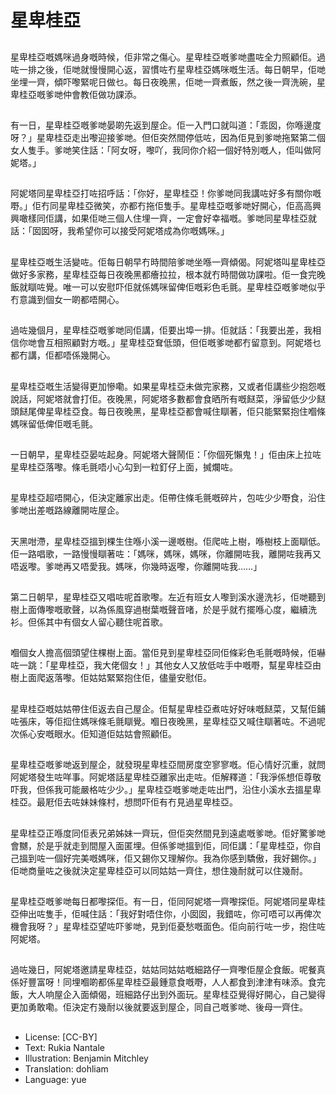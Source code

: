 # 星卑桂亞

##
星卑桂亞嘅媽咪過身嘅時候，佢非常之傷心。星卑桂亞嘅爹哋盡咗全力照顧佢。過咗一排之後，佢哋就慢慢開心返，習慣咗冇星卑桂亞媽咪嘅生活。每日朝早，佢哋坐埋一齊，傾吓嚟緊呢日做乜。每日夜晚黑，佢哋一齊煮飯，然之後一齊洗碗，星卑桂亞嘅爹哋仲會教佢做功課添。

##
有一日，星卑桂亞嘅爹哋晏啲先返到屋企。佢一入門口就叫道：「乖囡，你喺邊度呀？」星卑桂亞走出嚟迎接爹哋。但佢突然間停低咗，因為佢見到爹哋拖緊第二個女人隻手。爹哋笑住話：「阿女呀，嚟吖，我同你介紹一個好特別嘅人，佢叫做阿妮塔。」

##
阿妮塔同星卑桂亞打咗招呼話：「你好，星卑桂亞！你爹哋同我講咗好多有關你嘅嘢。」佢冇同星卑桂亞微笑，亦都冇拖佢隻手。星卑桂亞嘅爹哋好開心，佢高高興興噉樣同佢講，如果佢哋三個人住埋一齊，一定會好幸福嘅。爹哋同星卑桂亞就話：「囡囡呀，我希望你可以接受阿妮塔成為你嘅媽咪。」

##
星卑桂亞嘅生活變咗。佢每日朝早冇時間陪爹哋坐喺一齊傾偈。阿妮塔叫星卑桂亞做好多家務，星卑桂亞每日夜晚黑都癐拉拉，根本就冇時間做功課啦。佢一食完晚飯就瞓咗覺。唯一可以安慰吓佢就係媽咪留俾佢嘅彩色毛氈。星卑桂亞嘅爹哋似乎冇意識到個女一啲都唔開心。

##
過咗幾個月，星卑桂亞嘅爹哋同佢講，佢要出埠一排。佢就話：「我要出差，我相信你哋會互相照顧對方嘅。」星卑桂亞耷低頭，但佢嘅爹哋都冇留意到。阿妮塔乜都冇講，佢都唔係幾開心。

##
星卑桂亞嘅生活變得更加慘嘞。如果星卑桂亞未做完家務，又或者佢講些少抱怨嘅說話，阿妮塔就會打佢。夜晚黑，阿妮塔多數都會食晒所有嘅餸菜，淨留低少少餸頭餸尾俾星卑桂亞食。每日夜晚黑，星卑桂亞都會喊住瞓著，佢只能緊緊抱住嗰條媽咪留低俾佢嘅毛氈。

##
一日朝早，星卑桂亞晏咗起身。阿妮塔大聲鬧佢：「你個死懶鬼！」佢由床上拉咗星卑桂亞落嚟。條毛氈唔小心勾到一粒釘仔上面，搣爛咗。

##
星卑桂亞超唔開心，佢決定離家出走。佢帶住條毛氈嘅碎片，包咗少少嘢食，沿住爹哋出差嘅路線離開咗屋企。

##
天黑咁滯，星卑桂亞搵到棵生住喺小溪一邊嘅樹。佢爬咗上樹，喺樹枝上面瞓低。佢一路唱歌，一路慢慢瞓著咗：「媽咪，媽咪，媽咪，你離開咗我，離開咗我再又唔返嚟。爹哋再又唔愛我。媽咪，你幾時返嚟，你離開咗我……」

##
第二日朝早，星卑桂亞又唱咗呢首歌嚟。左近有班女人嚟到溪水邊洗衫，佢哋聽到樹上面傳嚟嘅歌聲，以為係風穿過樹葉嘅聲音啫，於是乎就冇擺喺心度，繼續洗衫。但係其中有個女人留心聽住呢首歌。

##
嗰個女人擔高個頭望住棵樹上面。當佢見到星卑桂亞同佢條彩色毛氈嘅時候，佢嚇咗一跳：「星卑桂亞，我大佬個女！」其他女人又放低咗手中嘅嘢，幫星卑桂亞由樹上面爬返落嚟。佢姑姑緊緊抱住佢，儘量安慰佢。

##
星卑桂亞嘅姑姑帶住佢返去自己屋企。佢幫星卑桂亞煮咗好好味嘅餸菜，又幫佢鋪咗張床，等佢𢫏住媽咪條毛氈瞓覺。嗰日夜晚黑，星卑桂亞又喊住瞓著咗。不過呢次係心安嘅眼水。佢知道佢姑姑會照顧佢。

##
星卑桂亞嘅爹哋返到屋企，就發現星卑桂亞間房度空寥寥嘅。佢心情好沉重，就問阿妮塔發生咗咩事。阿妮塔話星卑桂亞離家出走咗。佢解釋道：「我淨係想佢尊敬吓我，但係我可能嚴格咗少少。」星卑桂亞嘅爹哋走咗出門，沿住小溪水去搵星卑桂亞。最屘佢去咗妹妹條村，想問吓佢有冇見過星卑桂亞。

##
星卑桂亞正喺度同佢表兄弟姊妹一齊玩，但佢突然間見到遠處嘅爹哋。佢好驚爹哋會嬲，於是乎就走到間屋入面匿埋。但係爹哋搵到佢，同佢講：「星卑桂亞，你自己搵到咗一個好完美嘅媽咪，佢又錫你又理解你。我為你感到驕傲，我好錫你。」佢哋商量咗之後就決定星卑桂亞可以同姑姑一齊住，想住幾耐就可以住幾耐。

##
星卑桂亞嘅爹哋每日都嚟探佢。有一日，佢同阿妮塔一齊嚟探佢。阿妮塔同星卑桂亞伸出咗隻手，佢喊住話：「我好對唔住你，小囡囡，我錯咗，你可唔可以再俾次機會我呀？」星卑桂亞望咗吓爹哋，見到佢憂愁嘅面色。佢向前行咗一步，抱住咗阿妮塔。

##
過咗幾日，阿妮塔邀請星卑桂亞，姑姑同姑姑嘅細路仔一齊嚟佢屋企食飯。呢餐真係好豐富呀！同埋嗰啲都係星卑桂亞最鍾意食嘅嘢，人人都食到津津有味添。食完飯，大人响屋企入面傾偈，班細路仔出到外面玩。星卑桂亞覺得好開心，自己變得更加勇敢嘞。佢決定冇幾耐以後就要返到屋企，同自己嘅爹哋、後母一齊住。

##
* License: [CC-BY]
* Text: Rukia Nantale
* Illustration: Benjamin Mitchley
* Translation: dohliam
* Language: yue
